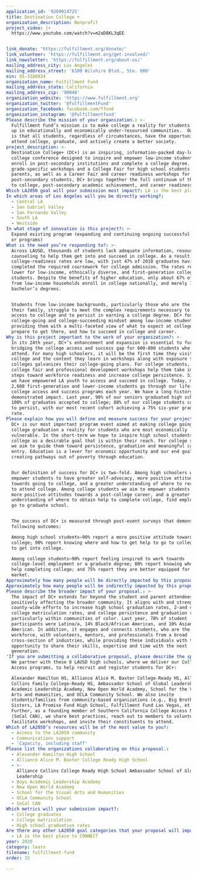 ```yaml
---
application_id: '9209914725'
title: Destination College +
organization_description: Nonprofit
project_video: |+
  https://www.youtube.com/watch?v=m2aD8KL3qEE


link_donate: 'https://fulfillment.org/donate/'
link_volunteer: 'https://fulfillment.org/get-involved/'
link_newsletter: 'https://fulfillment.org/about-us/'
mailing_address_city: Los Angeles
mailing_address_street: '6100 Wilshire Blvd., Ste. 600'
ein: 95-3180934
organization_name: Fulfillment Fund
mailing_address_state: California
mailing_address_zip: '90048'
organization_website: 'https://www.fulfillment.org'
organization_twitter: '@fulfillmentFund'
organization_facebook: facebook.com/ffund
organization_instagram: '@fulfillmentfund'
Please describe the mission of your organization.: >-
  Fulfillment Fund’s mission is to make college a reality for students growing
  up in educationally and economically under-resourced communities.  Our vision
  is that all students, regardless of circumstances, have the opportunity to
  attend college, graduate, and actively create a better society. 
project_description: >-
  Destination College+ (DC+) is an inspiring, information-packed day-long
  college conference designed to inspire and empower low-income students to
  enroll in post-secondary institutions and complete a college degree. Featuring
  grade-specific workshops and a College Fair for high school students and their
  parents, as well as a Career Fair and career readiness workshops for
  post-secondary students, DC+ brings together the full continuum of the pathway
  to college, post-secondary academic achievement, and career readiness.
Which LA2050 goal will your submission most impact?: LA is the best place to LEARN
In which areas of Los Angeles will you be directly working?:
  - Central LA
  - San Gabriel Valley
  - San Fernando Valley
  - South LA
  - Westside
In what stage of innovation is this project?: >-
  Expand existing program (expanding and continuing ongoing successful projects
  or programs)
What is the need you’re responding to?: >-
  Across LAUSD, thousands of students lack adequate information, resources and
  counseling to help them get into and succeed in college. As a result, LAUSD
  college-readiness rates are low, with just 47% of 2018 graduates having
  completed the required coursework for college admission. The rates remain even
  lower for low-income, ethnically diverse, and first-generation college
  students. Despite the benefits of higher education, only about 67% of students
  from low-income households enroll in college nationally, and merely 11% earn
  bachelor’s degrees. 


  Students from low-income backgrounds, particularly those who are the first in
  their family, struggle to meet the complex requirements necessary to gain
  access to college and to persist in earning a college degree. DC+ fosters a
  college-going and college-succeeding mindset among low-income students by
  providing them with a multi-faceted view of what to expect at college, how to
  prepare to get there, and how to succeed in college and career.
Why is this project important to the work of your organization?: >-
  In its 24th year, DC+’s enhancement and expansion is essential to further
  bridging the college access and success gap for 600-800 students who will
  attend. For many high schoolers, it will be the first time they visit a
  college and the content they learn in workshops along with exposure to 70-80
  colleges galvanizes their college-going plans. For college students, the
  college fair and professional development workshops help them take important
  steps toward workforce readiness and increase college persistence. Since 1977,
  we have empowered LA youth to access and succeed in college. Today, more than
  2,600 first-generation and lower-income students go through our life-changing
  college access and success programs each year. We have a long history of
  demonstrated impact. Last year, 90% of our seniors graduated high school, with
  100% of graduates accepted to college; 88% of our college students continued
  to persist, with our most recent cohort achieving a 75% six-year graduation
  rate.
Please explain how you will define and measure success for your project.: >-
  DC+ is our most important program event aimed at making college going and
  college graduation a reality for students who are most economically
  vulnerable. In the short-term we hope to inspire high school students see
  college as a desirable goal that is within their reach. For college students,
  we aim to guide them toward persistence, graduation and meaningful career
  entry. Education is a lever for economic opportunity and our end goal is about
  creating pathways out of poverty through education.


  Our definition of success for DC+ is two-fold. Among high schoolers we aim to
  empower students to have greater self-advocacy, more positive attitudes
  towards going to college, and a greater understanding of where to receive help
  to attend college. Among college students we aim to empower students to have
  more positive attitudes towards a post-college career, and a greater
  understanding of where to obtain help to complete college, find employment or
  go to graduate school.


  The success of DC+ is measured through post-event surveys that demonstrate the
  following outcomes:

  Among high school students—90% report a more positive attitude toward going to
  college; 90% report knowing where and how to get help to go to college and how
  to get into college.

  Among college students—90% report feeling inspired to work towards
  college-level employment or a graduate degree; 80% report knowing where to get
  help completing college; and 75% report they are better equipped for the job
  market.
Approximately how many people will be directly impacted by this proposal?: '1500'
Approximately how many people will be indirectly impacted by this proposal?: '1000'
Please describe the broader impact of your proposal.: >-
  The impact of DC+ extends far beyond the student and parent attendees,
  positively affecting the broader community. It aligns with and strengthens
  county-wide efforts to increase high school graduation rates, 2-and 4-year
  college matriculation rates, and college persistence and graduation rates,
  particularly within communities of color. Last year, 78% of student
  participants were Latino/a, 14% Black/African American, and 10% Asian
  American. In addition, it engages and connects students, who are the future
  workforce, with volunteers, mentors, and professionals from a broad
  cross-section of industries, while providing these individuals with the
  opportunity to share their skills, expertise and time with the next
  generation. 
'If you are submitting a collaborative proposal, please describe the specific role of partner organizations in the project.': >-
  We partner with these 8 LAUSD high schools, where we deliver our College
  Access programs, to help recruit and register students for DC+: 

  Alexander Hamilton HS, Alliance Alice M. Baxter College-Ready HS, Alliance
  Collins Family College-Ready HS, Ambassador School of Global Leadership, Boys
  Academic Leadership Academy, New Open World Academy, School for the Visual
  Arts and Humanities, and UCLA Community School. We also invite
  students/families from community-based organizations (e.g., Big Brothers Big
  Sisters, LA Promise Fund High School, Fulfillment Fund Las Vegas, et al.).
  Further, as a founding member of Southern California College Access Network
  (SoCal CAN), we share best practices, reach out to members to volunteer and
  facilitate workshops, and invite their constituents to attend.
Which of LA2050’s resources will be of the most value to you?:
  - Access to the LA2050 community
  - Communications support
  - 'Capacity, including staff'
Please list the organizations collaborating on this proposal.:
  - Alexander Hamilton High School
  - Alliance Alice M. Baxter College Ready High School
  - >-
    Alliance Collins College Ready High School Ambassador School of Global
    Leadership
  - Boys Academic Leadership Academy
  - New Open World Academy
  - School for the Visual Arts and Humanities
  - UCLA Community School
  - SoCal CAN
Which metrics will your submission impact?:
  - College graduates
  - College matriculation
  - High school graduation rates
Are there any other LA2050 goal categories that your proposal will impact?:
  - LA is the best place to CONNECT
year: 2020
category: learn
filename: fulfillment-fund
order: 33

---
```

